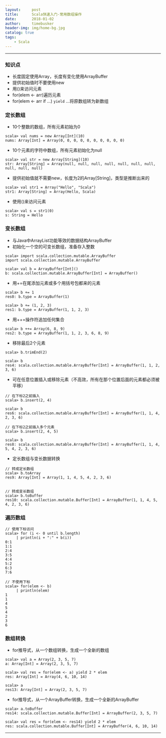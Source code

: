 ```yaml
---
layout:     post
title:      Scala快速入门-常用数组操作
date:       2018-01-02
author:     timebusker
header-img: img/home-bg.jpg
catalog: true
tags:
    - Scala
---
```

---

### 知识点

* 长度固定使用Array，长度有变化使用ArrayBuffer
* 提供初始值时不要使用new
* 用()来访问元素
* for(elem <- arr)遍历元素
* for(elem <- arr if ...) `yield` ...将原数组转为新数组

### 定长数组

* 10个整数的数组，所有元素初始为0

```
scala> val nums = new Array[Int](10)
nums: Array[Int] = Array(0, 0, 0, 0, 0, 0, 0, 0, 0, 0)
```

* 10个元素的字符中数组，所有元素初始化为null

```
scala> val str = new Array[String](10)
str: Array[String] = Array(null, null, null, null, null, null, null, null, null, null)
```

* 提供初始值就不需要new，长度为2的Array[String]，类型是推断出来的

```
scala> val str1 = Array("Hello", "Scala")
str1: Array[String] = Array(Hello, Scala)
```

* 使用()来访问元素

```
scala> val s = str1(0)
s: String = Hello
```

### 变长数组

* 与Java中ArrayList功能等效的数据结构ArrayBuffer
* 初始化一个空的可变长数组，准备存入整数

```
scala> import scala.collection.mutable.ArrayBuffer
import scala.collection.mutable.ArrayBuffer

scala> val b = ArrayBuffer[Int]()
b: scala.collection.mutable.ArrayBuffer[Int] = ArrayBuffer()
```

* 用+=在尾添加元素或多个用括号包都来的元素

```
scala> b += 1
res0: b.type = ArrayBuffer(1)

scala> b += (1, 2, 3)
res1: b.type = ArrayBuffer(1, 1, 2, 3)
```

* 用++=操作符追加任何集合

```
scala> b ++= Array(6, 8, 9)
res2: b.type = ArrayBuffer(1, 1, 2, 3, 6, 8, 9)
```

* 移除最后2个元素

```
scala> b.trimEnd(2)

scala> b
res4: scala.collection.mutable.ArrayBuffer[Int] = ArrayBuffer(1, 1, 2, 3, 6)
```

* 可在任意位置插入或移除元素（不高效，所有在那个位置后面的元素都必须被平移）

```
// 在下标2之前插入
scala> b.insert(2, 4)

scala> b
res6: scala.collection.mutable.ArrayBuffer[Int] = ArrayBuffer(1, 1, 4, 2, 3, 6)

// 在下标2之前插入多个元素
scala> b.insert(2, 4, 5)

scala> b
res8: scala.collection.mutable.ArrayBuffer[Int] = ArrayBuffer(1, 1, 4, 5, 4, 2, 3, 6)
```

* 定长数组与变长数据转换

```
// 转成定长数组
scala> b.toArray
res9: Array[Int] = Array(1, 1, 4, 5, 4, 2, 3, 6)


// 转成变长数组
scala> b.toBuffer
res10: scala.collection.mutable.Buffer[Int] = ArrayBuffer(1, 1, 4, 5, 4, 2, 3, 6)
```

### 遍历数组

```
// 使用下标访问
scala> for (i <- 0 until b.length)
     | println(i + ":" + b(i))
0:1
1:1
2:4
3:5
4:4
5:2
6:3
7:6

// 不使用下标
scala> for(elem <- b)
     | println(elem)
1
1
4
5
4
2
3
6

```

### 数组转换

* for推导式，从一个数组转换，生成一个全新的数组

```
scala> val a = Array(2, 3, 5, 7)
a: Array[Int] = Array(2, 3, 5, 7)

scala> val res = for(elem <- a) yield 2 * elem
res: Array[Int] = Array(4, 6, 10, 14)

scala> a
res13: Array[Int] = Array(2, 3, 5, 7)
```

* for推导式，从一个ArrayBuffer转换，生成一个全新的ArrayBuffer

```
scala> a.toBuffer
res14: scala.collection.mutable.Buffer[Int] = ArrayBuffer(2, 3, 5, 7)

scala> val res = for(elem <- res14) yield 2 * elem
res: scala.collection.mutable.Buffer[Int] = ArrayBuffer(4, 6, 10, 14)
```

***




